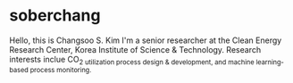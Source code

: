 # soberchang

Hello, this is Changsoo S. Kim
I'm a senior researcher at the Clean Energy Research Center, Korea Institute of Science & Technology.
Research interests inclue CO<sub>2 utilization process design & development, and machine learning-based process monitoring.
